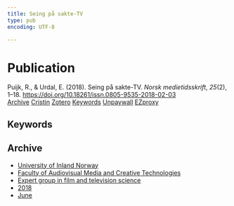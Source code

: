 ```yaml
---
title: Seing på sakte-TV
type: pub
encoding: UTF-8

---
```

<h1>Publication</h1>
<article id="csl-bib-container-I7DZ4NER" class="csl-bib-container">
  <div class="csl-bib-body"> <div class="csl-entry">Puijk, R., &#38; Urdal, E. (2018). Seing på sakte-TV. <i>Norsk medietidsskrift</i>, <i>25</i>(2), 1–18. <a href="https://doi.org/10.18261/issn.0805-9535-2018-02-03">https://doi.org/10.18261/issn.0805-9535-2018-02-03</a></div> </div>
  <div class="csl-bib-buttons">
    <a href="#taxonomy-article-I7DZ4NER" alt="archive" class="csl-bib-button">Archive</a>
    <a href="https://app.cristin.no/results/show.jsf?id=1593187" alt="Cristin" class="csl-bib-button">Cristin</a>
    <a href="http://zotero.org/groups/5881554/items/I7DZ4NER" alt="Zotero" class="csl-bib-button">Zotero</a>
    <a href="#keywords-article-I7DZ4NER" alt="keywords" class="csl-bib-button">Keywords</a>
    <a href="https://www.idunn.no/file/pdf/67064937/seing_paa_sakte-tv.pdf" alt="Unpaywall" class="csl-bib-button">Unpaywall</a>
    <a href="https://www.idunn.no/file/pdf/67064937/seing_paa_sakte-tv.pdf" alt="EZproxy" class="csl-bib-button">EZproxy</a>
  </div>
  <div id="csl-bib-meta-container-I7DZ4NER"></div>
</article>
<div id="csl-bib-meta-I7DZ4NER" class="csl-bib-meta">
  <article id="keywords-article-I7DZ4NER" class="keywords-article">
    <h1>Keywords</h1>
    
  </article>
  <article id="taxonomy-article-I7DZ4NER" class="taxonomy-article">
    <h1>Archive</h1>
    <ul>
      <li>
        <a href="/en/archive/?key=3DCRN523">University of Inland Norway</a>
      </li>
      <li>
        <a href="/en/archive/?key=8XUDF4FD">Faculty of Audiovisual Media and Creative Technologies</a>
      </li>
      <li>
        <a href="/en/archive/?key=GP9PM6PG">Expert group in film and television science</a>
      </li>
      <li>
        <a href="/en/archive/?key=WKVLRWS5">2018</a>
      </li>
      <li>
        <a href="/en/archive/?key=56MWXME4">June</a>
      </li>
    </ul>
  </article>
</div>
